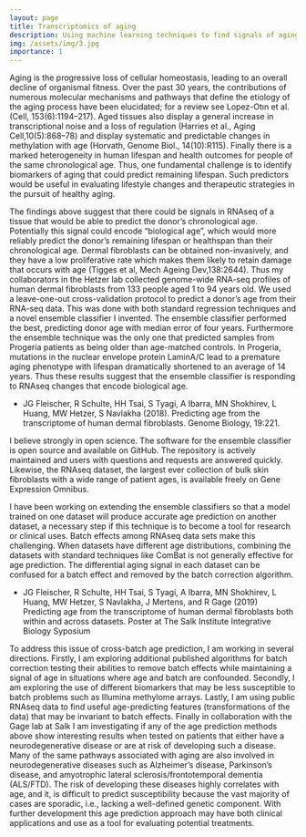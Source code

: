 ```yaml
---
layout: page
title: Transcriptomics of aging
description: Using machine learning techniques to find signals of aging in RNAseq data, with the goal of developing a biologial age predictor
img: /assets/img/3.jpg
importance: 1
---
```


Aging is the progressive loss of cellular homeostasis, leading to an overall decline of organismal fitness. Over the past 30 years, the contributions of numerous molecular mechanisms and pathways that define the etiology of the aging process have been elucidated; for a review see Lopez-Otın et al. (Cell, 153(6):1194–217). Aged tissues also display a general increase in transcriptional noise and a loss of regulation (Harries et al., Aging Cell,10(5):868–78) and display systematic and predictable changes in methylation with age (Horvath, Genome Biol., 14(10):R115). Finally there is a marked heterogeneity in human lifespan and health outcomes for people of the same chronological age. Thus, one fundamental challenge is to identify biomarkers of aging that could predict remaining lifespan. Such predictors would be useful in evaluating lifestyle changes and therapeutic strategies in the pursuit of healthy aging.

The findings above suggest that there could be signals in RNAseq of a tissue that would be able to predict the donor’s chronological age. Potentially this signal could encode “biological age”, which would more reliably predict the donor’s remaining lifespan or healthspan than their chronological age. Dermal fibroblasts can be obtained non-invasively, and they have a low proliferative rate which makes them likely to retain damage that occurs with age (Tigges et al, Mech Ageing Dev,138:2644). Thus my collaborators in the Hetzer lab collected genome-wide RNA-seq profiles of human dermal fibroblasts from 133 people aged 1 to 94 years old. We used a leave-one-out cross-validation protocol to predict a donor’s age from their RNA-seq data. This was done with both standard regression techniques and a novel ensemble classifier I invented. The ensemble classifier performed the best, predicting donor age with median error of four years. Furthermore the ensemble technique was the only one that predicted samples from Progeria patients as being older than age-matched controls. In Progeria, mutations in the nuclear envelope protein LaminA/C lead to a premature aging phenotype with lifespan dramatically shortened to an average of 14 years. Thus these results suggest that the ensemble classifier is responding to RNAseq changes that encode biological age.

- JG Fleischer, R Schulte, HH Tsai, S Tyagi, A Ibarra, MN Shokhirev, L Huang, MW Hetzer, S Navlakha (2018). Predicting age from the transcriptome of human dermal fibroblasts. Genome Biology, 19:221.

I believe strongly in open science. The software for the ensemble classifier is open source and available on GitHub. The repository is actively maintained and users with questions and requests are answered quickly. Likewise, the RNAseq dataset, the largest ever collection of bulk skin fibroblasts with a wide range of patient ages, is available freely on Gene Expression Omnibus.

I have been working on extending the ensemble classifiers so that a model trained on one dataset will produce accurate age prediction on another dataset, a necessary step if this technique is to become a tool for research or clinical uses. Batch effects among RNAseq data sets make this challenging. When datasets have different age distributions, combining the datasets with standard techniques like ComBat is not generally effective for age prediction. The differential aging signal in each dataset can be confused for a batch effect and removed by the batch correction algorithm.

- JG Fleischer, R Schulte, HH Tsai, S Tyagi, A Ibarra, MN Shokhirev, L Huang, MW Hetzer, S Navlakha, J Mertens, and R Gage (2019) Predicting age from the transcriptome of human dermal fibroblasts both within and across datasets. Poster at The Salk Institute Integrative Biology Syposium

To address this issue of cross-batch age prediction, I am working in several directions. Firstly, I am exploring additional published algorithms for batch correction testing their abilities to remove batch effects while maintaining a signal of age in situations where age and batch are confounded. Secondly, I am exploring the use of different biomarkers that may be less susceptible to batch problems such as Illumina methylome arrays. Lastly, I am using public RNAseq data to find useful age-predicting features (transformations of the data) that may be invariant to batch effects. Finally in collaboration with the Gage lab at Salk I am investigating if any of the age prediction methods above show interesting results when tested on patients that either have a neurodegenerative disease or are at risk of developing such a disease. Many of the same pathways associated with aging are also involved in neurodegenerative diseases such as Alzheimer’s disease, Parkinson’s disease, and amyotrophic lateral sclerosis/frontotemporal dementia (ALS/FTD). The risk of developing these diseases highly correlates with age, and it, is difficult to predict susceptibility because the vast majority of cases are sporadic, i.e., lacking a well-defined genetic component. With further development this age prediction approach may have both clinical applications and use as a tool for evaluating potential treatments.